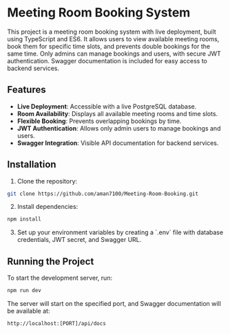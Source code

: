 # Meeting Room Booking System 
 
This project is a meeting room booking system with live deployment, built using TypeScript and ES6. It allows users to view available meeting rooms, book them for specific time slots, and prevents double bookings for the same time. Only admins can manage bookings and users, with secure JWT authentication. Swagger documentation is included for easy access to backend services. 
 
## Features 
- **Live Deployment**: Accessible with a live PostgreSQL database. 
- **Room Availability**: Displays all available meeting rooms and time slots. 
- **Flexible Booking**: Prevents overlapping bookings by time. 
- **JWT Authentication**: Allows only admin users to manage bookings and users. 
- **Swagger Integration**: Visible API documentation for backend services. 
 
## Installation 
 
1. Clone the repository: 
 ```bash
git clone https://github.com/aman7100/Meeting-Room-Booking.git
```
 
2. Install dependencies: 
```bash
npm install
```
 
3. Set up your environment variables by creating a \`.env\` file with database credentials, JWT secret, and Swagger URL. 
 
## Running the Project 
 
To start the development server, run: 
```bash
npm run dev
```
 
The server will start on the specified port, and Swagger documentation will be available at:
```bash
http://localhost:[PORT]/api/docs
```
